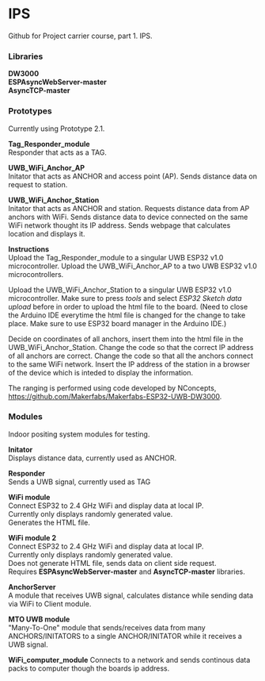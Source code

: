 # IPS
Github for Project carrier course, part 1. IPS.

### Libraries  

**DW3000**  
**ESPAsyncWebServer-master**  
**AsyncTCP-master**  


### Prototypes

Currently using Prototype 2.1. 

**Tag_Responder_module**  
Responder that acts as a TAG.

**UWB_WiFi_Anchor_AP**  
Initator that acts as ANCHOR and access point (AP).
Sends distance data on request to station.

**UWB_WiFi_Anchor_Station**  
Initator that acts as ANCHOR and station.
Requests distance data from AP anchors with WiFi. 
Sends distance data to device connected on the same WiFi network thought its IP address.
Sends webpage that calculates location and displays it. 

**Instructions**  
Upload the Tag_Responder_module to a singular UWB ESP32 v1.0 microcontroller. 
Upload the UWB_WiFi_Anchor_AP to a two UWB ESP32 v1.0 microcontrollers. 

Upload the UWB_WiFi_Anchor_Station to a singular UWB ESP32 v1.0 microcontroller.
Make sure to press *tools* and select *ESP32 Sketch data upload* before in order to upload the html file to the board.
(Need to close the Arduino IDE everytime the html file is changed for the change to take place. Make sure to use ESP32 board manager in the Arduino IDE.)

Decide on coordinates of all anchors, insert them into the html file in the UWB_WiFi_Anchor_Station. 
Change the code so that the correct IP address of all anchors are correct.
Change the code so that all the anchors connect to the same WiFi network. 
Insert the IP address of the station in a browser of the device which is inteded to display the information.

The ranging is performed using code developed by NConcepts, https://github.com/Makerfabs/Makerfabs-ESP32-UWB-DW3000.


### Modules  

Indoor positing system modules for testing.

**Initator**  
Displays distance data, currently used as ANCHOR.  

**Responder**  
Sends a UWB signal, currently used as TAG

**WiFi module**  
Connect ESP32 to 2.4 GHz WiFi and display data at local IP.  
Currently only displays randomly generated value.  
Generates the HTML file.

**WiFi module 2**  
Connect ESP32 to 2.4 GHz WiFi and display data at local IP.  
Currently only displays randomly generated value.  
Does not generate HTML file, sends data on client side request.  
Requires **ESPAsyncWebServer-master** and **AsyncTCP-master** libraries.

**AnchorServer**  
A module that receives UWB signal, calculates distance while sending data via WiFi to Client module.

**MTO UWB module**  
"Many-To-One" module that sends/receives data from many ANCHORS/INITATORS to a single ANCHOR/INITATOR while it receives a UWB signal.


**WiFi_computer_module** 
Connects to a network and sends continous data packs to computer though the boards ip address.




